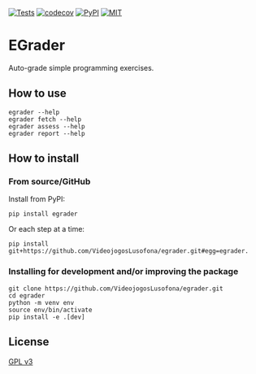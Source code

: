 [![Tests](https://github.com/VideojogosLusofona/egrader/actions/workflows/tests.yml/badge.svg)](https://github.com/VideojogosLusofona/egrader/actions/workflows/tests.yml)
[![codecov](https://codecov.io/gh/VideojogosLusofona/egrader/graph/badge.svg?token=US7KSSBSX4)](https://codecov.io/gh/VideojogosLusofona/egrader)
[![PyPI](https://img.shields.io/pypi/v/egrader)](https://pypi.org/project/egrader/)
[![MIT](https://img.shields.io/badge/license-GPLv3-yellowgreen.svg)](https://www.tldrlegal.com/license/gnu-general-public-license-v3-gpl-3)

# EGrader

Auto-grade simple programming exercises.

## How to use

```text
egrader --help
egrader fetch --help
egrader assess --help
egrader report --help
```

## How to install

### From source/GitHub

Install from PyPI:

```text
pip install egrader
```

Or each step at a time:

```text
pip install git+https://github.com/VideojogosLusofona/egrader.git#egg=egrader.
```

### Installing for development and/or improving the package

```text
git clone https://github.com/VideojogosLusofona/egrader.git
cd egrader
python -m venv env
source env/bin/activate
pip install -e .[dev]
```

<!-- On Windows replace `source env/bin/activate` with `. env\Scripts\activate`.-->

## License

[GPL v3](LICENSE)
